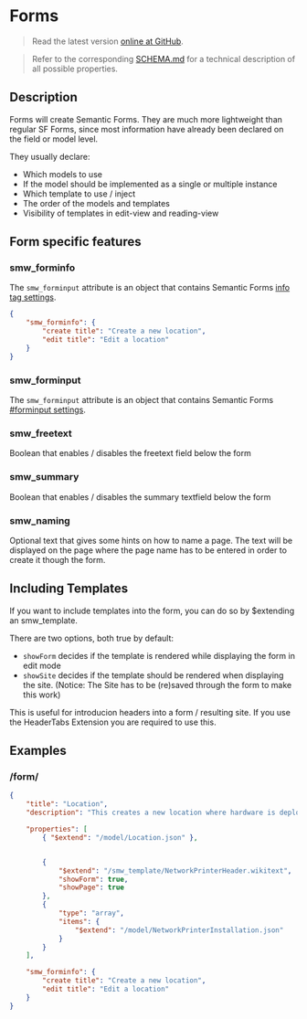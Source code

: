 # Forms
> Read the latest version [online at GitHub](https://github.com/Fannon/mobo/blob/master/examples/init/form/README.md).

> Refer to the corresponding [SCHEMA.md](https://github.com/Fannon/mobo/blob/master/examples/init/form/SCHEMA.md) for a technical description of all possible properties.

## Description
Forms will create Semantic Forms. They are much more lightweight than regular SF Forms, since most information have already been declared on the field or model level.

They usually declare:

* Which models to use
* If the model should be implemented as a single or multiple instance
* Which template to use / inject
* The order of the models and templates
* Visibility of templates in edit-view and reading-view

## Form specific features
### smw_forminfo
The `smw_forminput` attribute is an object that contains Semantic Forms [info tag settings](http://www.mediawiki.org/wiki/Extension:Semantic_Forms/Defining_forms#.27info.27_tag).

```json
{
    "smw_forminfo": {
        "create title": "Create a new location",
        "edit title": "Edit a location"
    }
}
```

### smw_forminput
The `smw_forminput` attribute is an object that contains Semantic Forms [#forminput settings](http://www.mediawiki.org/wiki/Extension:Semantic_Forms/Defining_forms#The_.23forminput_function).


### smw_freetext
Boolean that enables / disables the freetext field below the form

### smw_summary
Boolean that enables / disables the summary textfield below the form

### smw_naming
Optional text that gives some hints on how to name a page. The text will be displayed on the page where the page name has to be entered in order to create it though the form.

## Including Templates
If you want to include templates into the form, you can do so by $extending an smw_template.

There are two options, both true by default:

* `showForm` decides if the template is rendered while displaying the form in edit mode
* `showSite` decides if the template should be rendered when displaying the site. (Notice: The Site has to be (re)saved through the form to make this work)

This is useful for introducion headers into a form / resulting site. If you use the HeaderTabs Extension you are required to use this.


## Examples
### /form/

```json
{
    "title": "Location",
    "description": "This creates a new location where hardware is deployed.",

    "properties": [
        { "$extend": "/model/Location.json" },


        {
            "$extend": "/smw_template/NetworkPrinterHeader.wikitext",
            "showForm": true,
            "showPage": true
        },
        {
            "type": "array",
            "items": {
                "$extend": "/model/NetworkPrinterInstallation.json"
            }
        }
    ],

    "smw_forminfo": {
        "create title": "Create a new location",
        "edit title": "Edit a location"
    }
}
```
